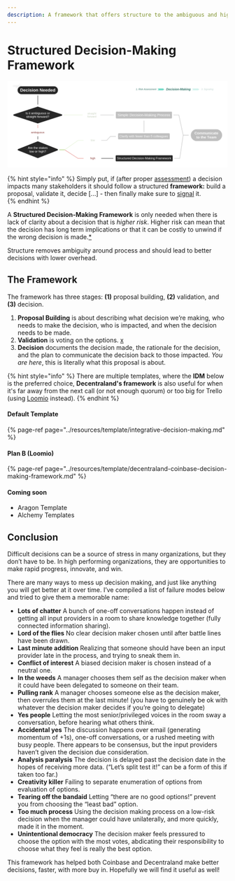 ```yaml
---
description: A framework that offers structure to the ambiguous and high-risk decisions
---
```


# Structured Decision-Making Framework

![](../.gitbook/assets/decisions-complex.png)

{% hint style="info" %}
Simply put, if \(after proper [assessment](risk-assessment.md)\) a decision impacts many stakeholders it should follow a structured **framework:** build a proposal, validate it, decide \[...\] - then finally make sure to [signal](signaling.md) it.  
{% endhint %}

A **Structured Decision-Making Framework** is only needed when there is lack of clarity about a decision that is _higher risk_. Higher risk can mean that the decision has long term implications or that it can be costly to unwind if the wrong decision is made.[\*]()

Structure removes ambiguity around process and should lead to better decisions with lower overhead.

## The Framework

 The framework has three stages: **\(1\)** proposal building, **\(2\)** validation, and **\(3\)** decision.

1. **Proposal Building** is about describing what decision we’re making, who needs to make the decision, who is impacted, and when the decision needs to be made.
2. **Validation** is voting on the options. [x](https://www.loomio.org/g/X5fYj0u1/daoincubator)
3. **Decision** documents the decision made, the rationale for the decision, and the plan to communicate the decision back to those impacted. _You are here_, this is literally what this proposal is about.

{% hint style="info" %}
There are multiple templates, where the **IDM** below is the preferred choice, **Decentraland's framework** is also useful for when it's far away from the next call \(or not enough quorum\) or too big for Trello \(using [Loomio](https://www.loomio.org/g/X5fYj0u1/daoincubator) instead\). 
{% endhint %}

#### Default Template

{% page-ref page="../resources/template/integrative-decision-making.md" %}

#### Plan B \(Loomio\)

{% page-ref page="../resources/template/decentraland-coinbase-decision-making-framework.md" %}

#### Coming soon

* Aragon Template
* Alchemy Templates

## Conclusion

Difficult decisions can be a source of stress in many organizations, but they don’t have to be. In high performing organizations, they are opportunities to make rapid progress, innovate, and win.

There are many ways to mess up decision making, and just like anything you will get better at it over time. I’ve compiled a list of failure modes below and tried to give them a memorable name:

* **Lots of chatter** A bunch of one-off conversations happen instead of getting all input providers in a room to share knowledge together \(fully connected information sharing\).
* **Lord of the flies** No clear decision maker chosen until after battle lines have been drawn.
* **Last minute addition** Realizing that someone should have been an input provider late in the process, and trying to sneak them in.
* **Conflict of interest** A biased decision maker is chosen instead of a neutral one.
* **In the weeds** A manager chooses them self as the decision maker when it could have been delegated to someone on their team.
* **Pulling rank** A manager chooses someone else as the decision maker, then overrules them at the last minute! \(you have to genuinely be ok with whatever the decision maker decides if you’re going to delegate\)
* **Yes people** Letting the most senior/privileged voices in the room sway a conversation, before hearing what others think.
* **Accidental yes** The discussion happens over email \(generating momentum of +1s\), one-off conversations, or a rushed meeting with busy people. There appears to be consensus, but the input providers haven’t given the decision due consideration.
* **Analysis paralysis** The decision is delayed past the decision date in the hopes of receiving more data. \(“Let’s split test it!” can be a form of this if taken too far.\)
* **Creativity killer** Failing to separate enumeration of options from evaluation of options.
* **Tearing off the bandaid** Letting “there are no good options!” prevent you from choosing the “least bad” option.
* **Too much process** Using the decision making process on a low-risk decision when the manager could have unilaterally, and more quickly, made it in the moment.
* **Unintentional democracy** The decision maker feels pressured to choose the option with the most votes, abdicating their responsibility to choose what they feel is really the best option.

This framework has helped both Coinbase and Decentraland make better decisions, faster, with more buy in. Hopefully we will find it useful as well!  


